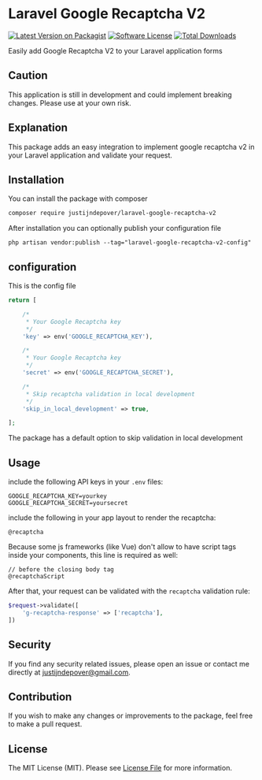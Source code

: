 # Laravel Google Recaptcha V2

[![Latest Version on Packagist](https://img.shields.io/packagist/v/justijndepover/laravel-google-recaptcha-v2.svg?style=flat-square)](https://packagist.org/packages/justijndepover/laravel-google-recaptcha-v2)
[![Software License](https://img.shields.io/badge/license-MIT-brightgreen.svg?style=flat-square)](LICENSE.md)
[![Total Downloads](https://img.shields.io/packagist/dt/justijndepover/laravel-google-recaptcha-v2.svg?style=flat-square)](https://packagist.org/packages/justijndepover/laravel-google-recaptcha-v2)

Easily add Google Recaptcha V2 to your Laravel application forms

## Caution
This application is still in development and could implement breaking changes. Please use at your own risk.

## Explanation
This package adds an easy integration to implement google recaptcha v2 in your Laravel application and validate your request.

## Installation
You can install the package with composer
```sh
composer require justijndepover/laravel-google-recaptcha-v2
```

After installation you can optionally publish your configuration file
```
php artisan vendor:publish --tag="laravel-google-recaptcha-v2-config"
```

## configuration

This is the config file

```php
return [

    /*
     * Your Google Recaptcha key
     */
    'key' => env('GOOGLE_RECAPTCHA_KEY'),

    /*
     * Your Google Recaptcha key
     */
    'secret' => env('GOOGLE_RECAPTCHA_SECRET'),

    /*
     * Skip recaptcha validation in local development
     */
    'skip_in_local_development' => true,

];
```

The package has a default option to skip validation in local development

## Usage
include the following API keys in your `.env` files:
```env
GOOGLE_RECAPTCHA_KEY=yourkey
GOOGLE_RECAPTCHA_SECRET=yoursecret
```

include the following in your app layout to render the recaptcha:
```blade
@recaptcha
```

Because some js frameworks (like Vue) don't allow to have script tags inside your components, this line is required as well:
```blade
// before the closing body tag
@recaptchaScript
```

After that, your request can be validated with the `recaptcha` validation rule:
```php
$request->validate([
    'g-recaptcha-response' => ['recaptcha'],
])
```

## Security
If you find any security related issues, please open an issue or contact me directly at [justijndepover@gmail.com](justijndepover@gmail.com).

## Contribution
If you wish to make any changes or improvements to the package, feel free to make a pull request.

## License
The MIT License (MIT). Please see [License File](LICENSE.md) for more information.
